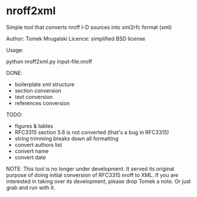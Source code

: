 nroff2xml
=========

Simple tool that converts nroff I-D sources into xml2rfc format (xml)

Author: Tomek Mrugalski
Licence: simplified BSD license

Usage:

python nroff2xml.py input-file.nroff

DONE:
- boilerplate xml structure
- section conversion
- text conversion
- references conversion

TODO:
- figures & tables
- RFC3315 section 5.6 is not converted (that's a bug in RFC3315)
- string trimming breaks down all formatting
- convert authors list
- convert name
- convert date

NOTE: This tool is no longer under development. It served its original
purpose of doing initial conversion of RFC3315 nroff to XML. If you are
interested in taking over its development, please drop Tomek a note.
Or just grab and run with it.
